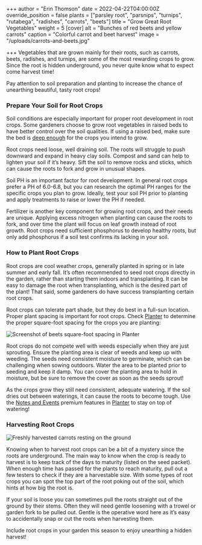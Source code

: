 +++
author = "Erin Thomson"
date = 2022-04-22T04:00:00Z
override_position = false
plants = ["parsley root", "parsnips", "turnips", "rutabega", "radishes", "carrots", "beets"]
title = "Grow Great Root Vegetables"
weight = 5
[cover]
alt = "Bunches of red beets and yellow carrots"
caption = "Colorful carrot and beet harvest"
image = "/uploads/carrots-and-beets.jpg"

+++
Vegetables that are grown mainly for their roots, such as carrots, beets, radishes, and turnips, are some of the most rewarding crops to grow. Since the root is hidden underground, you never quite know what to expect come harvest time!

Pay attention to soil preparation and planting to increase the chance of unearthing beautiful, tasty root crops!

### Prepare Your Soil for Root Crops

Soil conditions are especially important for proper root development in root crops. Some gardeners choose to grow root vegetables in raised beds to have better control over the soil qualities. If using a raised bed, make sure the bed is [deep enough](https://blog.planter.garden/posts/soil-depth-requirements/) for the crops you intend to grow.

Root crops need loose, well draining soil. The roots will struggle to push downward and expand in heavy clay soils. Compost and sand can help to lighten your soil if it’s heavy. Sift the soil to remove rocks and sticks, which can cause the roots to fork and grow in unusual shapes.

Soil PH is an important factor for root development. In general root crops prefer a PH of 6.0-6.8, but you can research the optimal PH ranges for the specific crops you plan to grow. Ideally, test your soil PH prior to planting and apply treatments to raise or lower the PH if needed.

Fertilizer is another key component for growing root crops, and their needs are unique. Applying excess nitrogen when planting can cause the roots to fork, and over time the plant will focus on leaf growth instead of root growth. Root crops need sufficient phosphorus to develop healthy roots, but only add phosphorus if a soil test confirms its lacking in your soil.

### How to Plant Root Crops

Root crops are cool weather crops, generally planted in spring or in late summer and early fall. It’s often recommended to seed root crops directly in the garden, rather than starting them indoors and transplanting. It can be easy to damage the root when transplanting, which is the desired part of the plant! That said, some gardeners do have success transplanting certain root crops.

Root crops can tolerate part shade, but they do best in a full-sun location. Proper plant spacing is important for root crops. Check [Planter](https://planter.garden/) to determine the proper square-foot spacing for the crops you are planting:

![Screenshot of beets square-foot spacing in Planter](/uploads/beets-screenshot.jpg)

Root crops do not compete well with weeds especially when they are just sprouting. Ensure the planting area is clear of weeds and keep up with weeding. The seeds need consistent moisture to germinate, which can be challenging when sowing outdoors. Water the area to be planted prior to seeding and keep it damp. You can cover the planting area to hold in moisture, but be sure to remove the cover as soon as the seeds sprout!

As the crops grow they still need consistent, adequate watering. If the soil dries out between waterings, it can cause the roots to become tough. Use the [Notes and Events](https://info.planter.garden/premium) premium features in [Planter](https://planter.garden/) to stay on top of watering!

### Harvesting Root Crops

![Freshly harvested carrots resting on the ground](/uploads/carrot-harvest.jpg)

Knowing when to harvest root crops can be a bit of a mystery since the roots are underground. The main way to know when the crop is ready to harvest is to keep track of the days to maturity (listed on the seed packet). When enough time has passed for the plants to reach maturity, pull out a few testers to check if they are a harvestable size. With some types of root crops you can spot the top part of the root poking out of the soil, which hints at how big the root is.

If your soil is loose you can sometimes pull the roots straight out of the ground by their stems. Often they will need gentle loosening with a trowel or garden fork to be pulled out. Gentle is the operative word here as it’s easy to accidentally snap or cut the roots when harvesting them.

Include root crops in your garden this season to enjoy unearthing a hidden harvest!